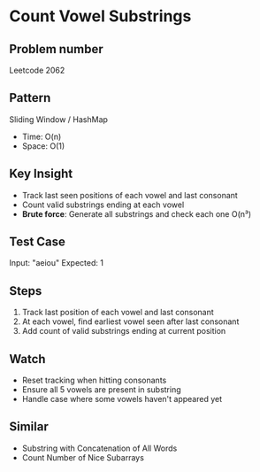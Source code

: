 # Count Vowel Substrings

## Problem number

Leetcode 2062

## Pattern

Sliding Window / HashMap

- Time: O(n)
- Space: O(1)

## Key Insight

- Track last seen positions of each vowel and last consonant
- Count valid substrings ending at each vowel
- **Brute force**: Generate all substrings and check each one O(n³)

## Test Case

Input: "aeiou"
Expected: 1

## Steps

1. Track last position of each vowel and last consonant
2. At each vowel, find earliest vowel seen after last consonant
3. Add count of valid substrings ending at current position

## Watch

- Reset tracking when hitting consonants
- Ensure all 5 vowels are present in substring
- Handle case where some vowels haven't appeared yet

## Similar

- Substring with Concatenation of All Words
- Count Number of Nice Subarrays
